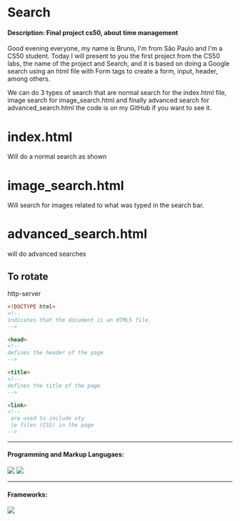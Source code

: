 # Search 

#### Description: Final project cs50, about time management
Good evening everyone, my name is Bruno, I'm from São Paulo and I'm a CS50 student.
Today I will present to you the first project from the CS50 labs, the name of the project and Search, and it is based on doing a Google search using an html file with Form tags to create a form, input, header, among others.

We can do 3 types of search that are normal search for the index.html file, image search for image_search.html and finally advanced search for advanced_search.html the code is on my GitHub if you want to see it.
# index.html 
Will do a normal search as shown


# image_search.html 
Will search for images related to what was typed in the search bar.


# advanced_search.html 
will do advanced searches


## To rotate

http-server

```HTML
<!DOCTYPE html> 
<!-- 
indicates that the document is an HTML5 file. 
-->

<head> 
<!-- 
defines the header of the page
-->

<title> 
<!-- 
defines the title of the page
-->

<link> 
<!-- 
 are used to include sty
 le files (CSS) in the page
-->

```


------------------------------------------------------------------------------------------------------------------------
#### Programming and Markup Langugaes:

<a><img class="icons_curve" src="https://img.shields.io/badge/HTML5-E34F26?style=for-the-badge&logo=HTML5&logoColor=white"/></a>
<a><img class="icons_curve" src="https://img.shields.io/badge/CSS3-1572B6?style=for-the-badge&logo=CSS3&logoColor=white"/></a>

------------------------------------------------------------------------------------------------------------------------
#### Frameworks:

<a><img class="icons_curve" src="https://img.shields.io/badge/Bootstrap-7952B3?style=for-the-badge&logo=Bootstrap&logoColor=white"/></a>



